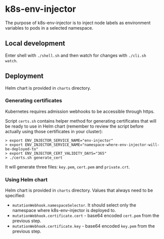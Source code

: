# k8s-env-injector
The purpose of k8s-env-injector is to inject node labels as environment variables to pods in a selected namespace.

## Local development

Enter shell with `./shell.sh` and then watch for changes with `./cli.sh watch`.

## Deployment

Helm chart is provided in `charts` directory.

### Generating certificates
Kubernetes requires admission webhooks to be accessible through https.

Script `certs.sh` contains helper method for generating certificates that will be ready to use in Helm chart (remember to review the script before actually using those certificates in your cluster):

```shell
> export ENV_INJECTOR_SERVICE_NAME="env-injector"
> export ENV_INJECTOR_SERVICE_NAME="namespace-where-env-injector-will-be-deployed-to"
> export ENV_INJECTOR_CERT_VALIDITY_DAYS="365"
> ./certs.sh generate_cert
```

It will generate three files: `key.pem`, `cert.pem` and `private.crt`.

### Using Helm chart

Helm chart is provided in `charts` directory. 
Values that always need to be specified:
- `mutationWebhook.namespaceSelector`. It should select only the namespace where k8s-env-injector is deployed to.
- `mutationWebhook.certificate.cert` - base64 encoded `cert.pem` from the previous step.
- `mutationWebhook.certificate.key` - base64 encoded `key.pem` from the previous step.
